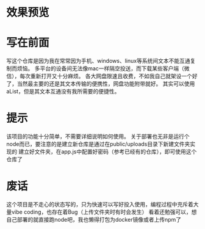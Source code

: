 # 效果预览

# 写在前面
写这个仓库是因为我在常常因为手机、windows、linux等系统间文本不能互通复制而烦恼。
多平台的设备间无法像mac一样隔空投送，而下载某些客户端（微信），每次重新打开又十分麻烦。
各大网盘限速且收费，不如我自己就架设一个好了，当然最主要的还是其文本传输的便携性，网盘功能附带就好。
其实可以使用aList，但是其文本互通没有我所需要的便捷性。
# 提示
该项目的功能十分简单，不需要详细说明如何使用。
关于部署也无非是运行个node而已，要注意的是建立新仓库是通过在public/uploads目录下新建文件夹实现的
建立好文件夹，在app.js中配置好密码（参考已经有的仓库），即可使用这个仓库了
# 废话
这个项目是不走心的状态写的，只为快速可以写好投入使用，编程过程中充斥着大量vibe coding，也存在着Bug（上传文件夹时有时会发生）
看着还勉强可以，想自己部署的就直接跑node吧，我也懒得打包为docker镜像或者上传npm了